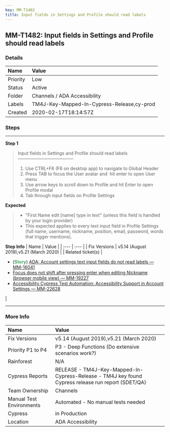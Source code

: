 ```yaml
---
key: MM-T1482
title: Input fields in Settings and Profile should read labels
---
```


## MM-T1482: Input fields in Settings and Profile should read labels

### Details

| Name     | Value                                      |
| :------- | :----------------------------------------- |
| Priority | Low                                        |
| Status   | Active                                     |
| Folder   | Channels / ADA Accessibility               |
| Labels   | TM4J-Key-Mapped-In-Cypress-Release,cy-prod |
| Created  | 2020-02-17T18:14:57Z                       |

### Steps

<hr/>

**Step 1**

> <article>Input fields in Settings and Profile should read labels<br />–––––––––––––––––––––––––<ol><li>Use CTRL+F6 (F6 on desktop app) to navigate to Global Header</li><li>Press TAB to focus the User avatar and  hit enter to open User menu</li><li>Use arrow keys to scroll down to Profile and hit Enter to open Profile modal</li><li>Tab through input fields on Profile Settings</li></ol></article>

**Expected**

> <article><ul><li>"First Name edit [name] type in text" (unless this field is handled by your login provider)</li><li>This expected applies to every text input field in Profile Settings (full name, username, nickname, position, email, password, words that trigger mentions).</li></ul></article>

**Step Info**
| Name | Value |
| :--- | :--- |
| Fix Versions | v5.14 (August 2019),v5.21 (March 2020) |
| Related ticket(s) | <ul><li>(<strong><span style="color:rgb(65, 168, 95)">Story</span></strong>) <a href="https://mattermost.atlassian.net/browse/MM-16041">ADA: Account settings text input fields do not read labels — MM-16041</a></li><li><a href="https://mattermost.atlassian.net/browse/MM-19227">Focus does not shift after pressing enter when editing Nickname (browser mobile view) — MM-19227</a></li><li><a href="https://mattermost.atlassian.net/browse/MM-22628">Accessibility Cypress Test Automation: Accessibility Support in Account Settings — MM-22628</a></li></ul> |

<hr/>

### More Info

| Name                     | Value                                                                                              |
| :----------------------- | :------------------------------------------------------------------------------------------------- |
| Fix Versions             | v5.14 (August 2019),v5.21 (March 2020)                                                             |
| Priority P1 to P4        | P3 - Deep Functions (Do extensive scenarios work?)                                                 |
| Rainforest               | N/A                                                                                                |
| Cypress Reports          | RELEASE - TM4J-Key-Mapped-In-Cypress-Release - TM4J key found Cypress release run report (SDET/QA) |
| Team Ownership           | Channels                                                                                           |
| Manual Test Environments | Automated - No manual tests needed                                                                 |
| Cypress                  | in Production                                                                                      |
| Location                 | ADA Accessibility                                                                                  |
